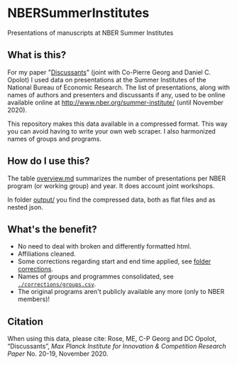 # NBERSummerInstitutes
Presentations of manuscripts at NBER Summer Institutes

## What is this?
For my paper "[Discussants](https://papers.ssrn.com/abstract=3727173)" (joint with Co-Pierre Georg and Daniel C. Opolot) I used data on presentations at the Summer Institutes of the National Bureau of Economic Research.  The list of presentations, along with names of authors and presenters and discussants if any, used to be online available online at http://www.nber.org/summer-institute/ (until November 2020).

This repository makes this data available in a compressed format.  This way you can avoid having to write your own web scraper.  I also harmonized names of groups and programs.

## How do I use this?

The table [overview.md](overview.md) summarizes the number of presentations per NBER program (or working group) and year. It does account joint workshops.

In folder [output/](./output/) you find the compressed data, both as flat files and as nested json.

## What's the benefit?
- No need to deal with broken and differently formatted html.
- Affiliations cleaned.
- Some corrections regarding start and end time applied, see [folder corrections](corrections).
- Names of groups and programmes consolidated, see [`./corrections/groups.csv`](corrections/groups.csv).
- The original programs aren't publicly available any more (only to NBER members)!

## Citation
When using this data, please cite: Rose, ME, C-P Georg and DC Opolot, “Discussants”, *Max Planck Institute for Innovation & Competition Research Paper* No. 20-19, November 2020.
